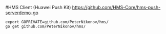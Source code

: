 #HMS Client (Huawei Push Kit) 
https://github.com/HMS-Core/hms-push-serverdemo-go

```
export GOPRIVATE=github.com/PeterNikonov/hms/
go get github.com/PeterNikonov/hms/
```